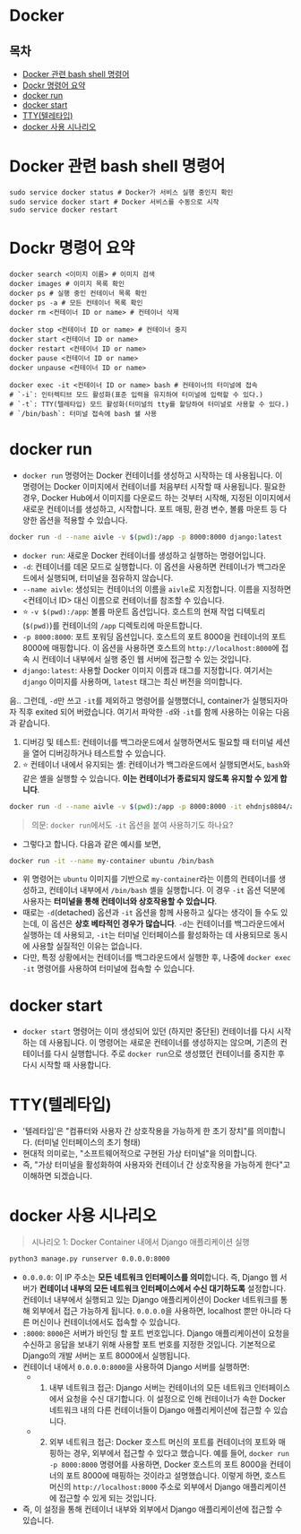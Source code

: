 # Docker

## 목차

- [Docker 관련 bash shell 명령어](#docker-관련-bash-shell-명령어)
- [Dockr 명령어 요약](#dockr-명령어-요약)
- [docker run](#docker-run)
- [docker start](#docker-start)
- [TTY(텔레타입)](#tty텔레타입)
- [docker 사용 시나리오](#docker-사용-시나리오)

# Docker 관련 bash shell 명령어

```shell
sudo service docker status # Docker가 서비스 실행 중인지 확인
sudo service docker start # Docker 서비스를 수동으로 시작
sudo service docker restart
```

# Dockr 명령어 요약

```shell
docker search <이미지 이름> # 이미지 검색
docker images # 이미지 목록 확인
docker ps # 실행 중인 컨테이너 목록 확인
docker ps -a # 모든 컨테이너 목록 확인
docker rm <컨테이너 ID or name> # 컨테이너 삭제

docker stop <컨테이너 ID or name> # 컨테이너 중지
docker start <컨테이너 ID or name>
docker restart <컨테이너 ID or name>
docker pause <컨테이너 ID or name>
docker unpause <컨테이너 ID or name>

docker exec -it <컨테이너 ID or name> bash # 컨테이너의 터미널에 접속
# `-i`: 인터렉티브 모드 활성화(표준 입력을 유지하여 터미널에 입력할 수 있다.)
# `-t`: TTY(텔레타입) 모드 활성화(터미널의 tty를 할당하여 터미널로 사용할 수 있다.)
# `/bin/bash`: 터미널 접속에 bash 쉘 사용
```

# docker run

- `docker run` 명령어는 Docker 컨테이너를 생성하고 시작하는 데 사용됩니다. 이 명령어는 Docker 이미지에서 컨테이너를 처음부터 시작할 때 사용됩니다. 필요한 경우, Docker Hub에서 이미지를 다운로드 하는 것부터 시작해, 지정된 이미지에서 새로운 컨테이너를 생성하고, 시작합니다. 포트 매핑, 환경 변수, 볼륨 마운트 등 다양한 옵션을 적용할 수 있습니다.

```bash
docker run -d --name aivle -v $(pwd):/app -p 8000:8000 django:latest
```

- `docker run`: 새로운 Docker 컨테이너를 생성하고 실행하는 명령어입니다.
- `-d`: 컨테이너를 데몬 모드로 실행합니다. 이 옵션을 사용하면 컨테이너가 백그라운드에서 실행되며, 터미널을 점유하지 않습니다.
- `--name aivle`: 생성되는 컨테이너의 이름을 `aivle`로 지정합니다. 이름을 지정하면 <컨테이너 ID> 대신 이름으로 컨테이너를 참조할 수 있습니다.
- ⭐ `-v $(pwd):/app`: 볼륨 마운트 옵션입니다. 호스트의 현재 작업 디텍토리(`$(pwd)`)를 컨테이너의 `/app` 디렉토리에 마운트합니다.
- `-p 8000:8000`: 포트 포워딩 옵션입니다. 호스트의 포트 8000을 컨테이너의 포트 8000에 매핑합니다. 이 옵션을 사용하면 호스트의 `http://localhost:8000`에 접속 시 컨테이너 내부에서 실행 중인 웹 서버에 접근할 수 있는 것입니다.
- `django:latest`: 사용할 Docker 이미지 이름과 태그를 지정합니다. 여기서는 `django` 이미지를 사용하며, `latest` 태그는 최신 버전을 의미합니다.

음.. 그런데, `-d`만 쓰고 `-it`를 제외하고 명령어를 실행했더니, container가 실행되자마자 직후 exited 되어 버렸습니다. 여기서 파악한 `-d`와 `-it`를 함께 사용하는 이유는 다음과 같습니다.
1. 디버깅 및 테스트: 컨테이너를 백그라운드에서 실행하면서도 필요할 때 터미널 세션을 열어 디버깅하거나 테스트할 수 있습니다.
2. ⭐ 컨테이너 내에서 유지되는 셸: 컨테이너가 백그라운드에서 실행되면서도, `bash`와 같은 셸을 실행할 수 있습니다. **이는 컨테이너가 종료되지 않도록 유지할 수 있게 합니다**.

```bash
docker run -d --name aivle -v $(pwd):/app -p 8000:8000 -it ehdnjs0804/aivle-4th-team19-liquest-server bash
```

>의문: `docker run`에서도 `-it` 옵션을 붙여 사용하기도 하나요?

- 그렇다고 합니다. 다음과 같은 예시를 보면,

```bash
docker run -it --name my-container ubuntu /bin/bash
```

- 위 명령어는 `ubuntu` 이미지를 기반으로 `my-container`라는 이름의 컨테이너를 생성하고, 컨테이너 내부에서 `/bin/bash` 셸을 실행합니다. 이 경우 `-it` 옵션 덕분에 사용자는 **터미널을 통해 컨테이너와 상호작용할 수 있습니다**.
- 때로는 `-d`(detached) 옵션과 `-it` 옵션을 함께 사용하고 싶다는 생각이 들 수도 있는데, 이 옵션은 **상호 베타적인 경우가 많습니다**. `-d`는 컨테이너를 백그라운드에서 실행하는 데 사용되고, `-it`는 터미널 인터페이스를 활성화하는 데 사용되므로 동시에 사용할 실질적인 이유는 없습니다.
- 다만, 특정 상황에서는 컨테이너를 백그라운드에서 실행한 후, 나중에 `docker exec -it` 명령어를 사용하여 터미널에 접속할 수 있습니다.

# docker start

- `docker start` 명령어는 이미 생성되어 있던 (하지만 중단된) 컨테이너를 다시 시작하는 데 사용됩니다. 이 명령어는 새로운 컨테이너를 생성하지는 않으며, 기존의 컨테이너를 다시 실행합니다. 주로 `docker run`으로 생성했던 컨테이너를 중지한 후 다시 시작할 때 사용합니다.

# TTY(텔레타입)
- '텔레타입'은 "컴퓨터와 사용자 간 상호작용을 가능하게 한 초기 장치"를 의미합니다. (터미널 인터페이스의 초기 형태)
- 현대적 의미로는, "소프트웨어적으로 구현된 가상 터미널"을 의미합니다.
- 즉, "가상 터미널을 활성화하여 사용자와 컨테이너 간 상호작용을 가능하게 한다"고 이해하면 되겠습니다.

# docker 사용 시나리오

>시나리오 1: Docker Container 내에서 Django 애플리케이션 실행

```bash
python3 manage.py runserver 0.0.0.0:8000
```

- `0.0.0.0`: 이 IP 주소는 **모든 네트워크 인터페이스를 의미**합니다. 즉, Django 웹 서버가 **컨테이너 내부의 모든 네트워크 인터페이스에서 수신 대기하도록** 설정합니다. 컨테이너 내부에서 실행되고 있는 Django 애플리케이션이 Docker 네트워크를 통해 외부에서 접근 가능하게 됩니다. `0.0.0.0`을 사용하면, localhost 뿐만 아니라 다른 머신이나 컨테이너에서도 접속할 수 있습니다.
- `:8000`: `8000`은 서버가 바인딩 할 포트 번호입니다. Django 애플리케이션이 요청을 수신하고 응답을 보내기 위해 사용할 포트 번호를 지정한 것입니다. 기본적으로 Django의 개발 서버는 포트 8000에서 실행됩니다.
- 컨테이너 내에서 `0.0.0.0:8000`을 사용하여 Django 서버를 실행하면:
    - 1. 내부 네트워크 접근: Django 서버는 컨테이너의 모든 네트워크 인터페이스에서 요청을 수신 대기합니다. 이 설정으로 인해 컨테이너가 속한 Docker 네트워크 내의 다른 컨테이너들이 Django 애플리케이션에 접근할 수 있습니다.
    - 2. 외부 네트워크 접근: Docker 호스트 머신의 포트를 컨테이너의 포트와 매핑하는 경우, 외부에서 접근할 수 있다고 했습니다. 예를 들어, `docker run -p 8000:8000` 명령어를 사용하면, Docker 호스트의 포트 8000을 컨테이너의 포트 8000에 매핑하는 것이라고 설명했습니다. 이렇게 하면, 호스트 머신의 `http://localhost:8000` 주소로 외부에서 Django 애플리케이션에 접근할 수 있게 되는 것입니다.
- 즉, 이 설정을 통해 컨테이너 내부와 외부에서 Django 애플리케이션에 접근할 수 있습니다.